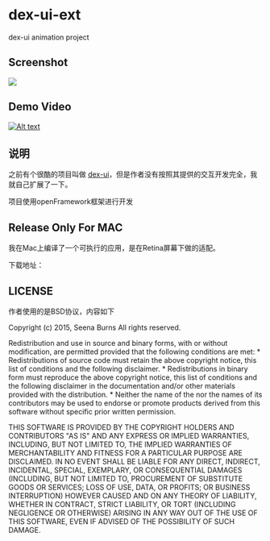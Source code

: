 # dex-ui-ext
dex-ui animation project

## Screenshot

![
](screenshot/dexui.png)
## Demo Video

[![Alt text](https://img.youtube.com/vi/d95CvwF5Si0/0.jpg)](https://youtu.be/d95CvwF5Si0)


## 说明

之前有个很酷的项目叫做 [dex-ui](https://github.com/seenaburns/dex-ui)，但是作者没有按照其提供的交互开发完全，我就自己扩展了一下。

项目使用openFramework框架进行开发

## Release Only For MAC

我在Mac上编译了一个可执行的应用，是在Retina屏幕下做的适配。

下载地址：

## LICENSE

作者使用的是BSD协议，内容如下

Copyright (c) 2015, Seena Burns
All rights reserved.

Redistribution and use in source and binary forms, with or without
modification, are permitted provided that the following conditions are met:
    * Redistributions of source code must retain the above copyright
      notice, this list of conditions and the following disclaimer.
    * Redistributions in binary form must reproduce the above copyright
      notice, this list of conditions and the following disclaimer in the
      documentation and/or other materials provided with the distribution.
    * Neither the name of the <organization> nor the
      names of its contributors may be used to endorse or promote products
      derived from this software without specific prior written permission.

THIS SOFTWARE IS PROVIDED BY THE COPYRIGHT HOLDERS AND CONTRIBUTORS "AS IS" AND
ANY EXPRESS OR IMPLIED WARRANTIES, INCLUDING, BUT NOT LIMITED TO, THE IMPLIED
WARRANTIES OF MERCHANTABILITY AND FITNESS FOR A PARTICULAR PURPOSE ARE
DISCLAIMED. IN NO EVENT SHALL <COPYRIGHT HOLDER> BE LIABLE FOR ANY
DIRECT, INDIRECT, INCIDENTAL, SPECIAL, EXEMPLARY, OR CONSEQUENTIAL DAMAGES
(INCLUDING, BUT NOT LIMITED TO, PROCUREMENT OF SUBSTITUTE GOODS OR SERVICES;
LOSS OF USE, DATA, OR PROFITS; OR BUSINESS INTERRUPTION) HOWEVER CAUSED AND
ON ANY THEORY OF LIABILITY, WHETHER IN CONTRACT, STRICT LIABILITY, OR TORT
(INCLUDING NEGLIGENCE OR OTHERWISE) ARISING IN ANY WAY OUT OF THE USE OF THIS
SOFTWARE, EVEN IF ADVISED OF THE POSSIBILITY OF SUCH DAMAGE.



